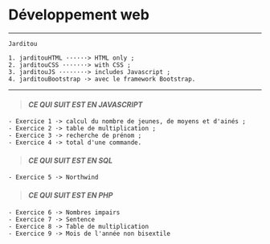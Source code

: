 # **Développement web**
___
    Jarditou

    1. jarditouHTML ······> HTML only ;
    2. jarditouCSS ·······> with CSS ;
    3. jarditouJS ········> includes Javascript ;
    4. jarditouBootstrap ·> avec le framework Bootstrap.
 

___

> #### ***CE QUI SUIT EST EN JAVASCRIPT***


    - Exercice 1 ·> calcul du nombre de jeunes, de moyens et d'ainés ;
    - Exercice 2 ·> table de multiplication ;
    - Exercice 3 ·> recherche de prénom ;
    - Exercice 4 ·> total d'une commande.

> #### ***CE QUI SUIT EST EN SQL***

    - Exercice 5 ·> Northwind

> #### ***CE QUI SUIT EST EN PHP***

    - Exercice 6 ·> Nombres impairs
    - Exercice 7 ·> Sentence
    - Exercice 8 ·> Table de multiplication
    - Exercice 9 ·> Mois de l'année non bisextile